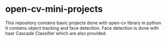 # open-cv-mini-projects
This repository contains basic projects done with open-cv library in python
It contains object tracking and face detection.
Face detection is done with haar Cascade Classifier which are also provided.
